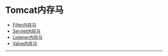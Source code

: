 # Tomcat内存马

- [Filter内存马](Filter内存马/servletContext-addFilter.md)
- [Servlet内存马](Servlet内存马/servletContext-addServlet.md)
- [Listener内存马](Listener内存马/index.md)
- [Valve内存马](Valve内存马/index.md)

---

